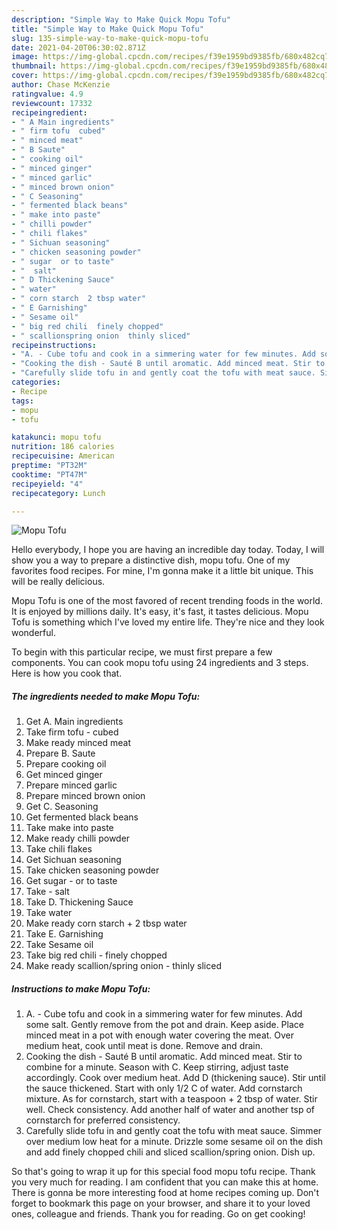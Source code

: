 ```yaml
---
description: "Simple Way to Make Quick Mopu Tofu"
title: "Simple Way to Make Quick Mopu Tofu"
slug: 135-simple-way-to-make-quick-mopu-tofu
date: 2021-04-20T06:30:02.871Z
image: https://img-global.cpcdn.com/recipes/f39e1959bd9385fb/680x482cq70/mopu-tofu-recipe-main-photo.jpg
thumbnail: https://img-global.cpcdn.com/recipes/f39e1959bd9385fb/680x482cq70/mopu-tofu-recipe-main-photo.jpg
cover: https://img-global.cpcdn.com/recipes/f39e1959bd9385fb/680x482cq70/mopu-tofu-recipe-main-photo.jpg
author: Chase McKenzie
ratingvalue: 4.9
reviewcount: 17332
recipeingredient:
- " A Main ingredients"
- " firm tofu  cubed"
- " minced meat"
- " B Saute"
- " cooking oil"
- " minced ginger"
- " minced garlic"
- " minced brown onion"
- " C Seasoning"
- " fermented black beans"
- " make into paste"
- " chilli powder"
- " chili flakes"
- " Sichuan seasoning"
- " chicken seasoning powder"
- " sugar  or to taste"
- "  salt"
- " D Thickening Sauce"
- " water"
- " corn starch  2 tbsp water"
- " E Garnishing"
- " Sesame oil"
- " big red chili  finely chopped"
- " scallionspring onion  thinly sliced"
recipeinstructions:
- "A. - Cube tofu and cook in a simmering water for few minutes. Add some salt. Gently remove from the pot and drain. Keep aside. Place minced meat in a pot with enough water covering the meat. Over medium heat, cook until meat is done. Remove and drain."
- "Cooking the dish - Sauté B until aromatic. Add minced meat. Stir to combine for a minute. Season with C. Keep stirring, adjust taste accordingly. Cook over medium heat. Add D (thickening sauce). Stir until the sauce thickened. Start with only 1/2 C of water. Add cornstarch mixture. As for cornstarch, start with a teaspoon + 2 tbsp of water. Stir well. Check consistency. Add another half of water and another tsp of cornstarch for preferred consistency."
- "Carefully slide tofu in and gently coat the tofu with meat sauce. Simmer over medium low heat for a minute. Drizzle some sesame oil on the dish and add finely chopped chili and sliced scallion/spring onion. Dish up."
categories:
- Recipe
tags:
- mopu
- tofu

katakunci: mopu tofu 
nutrition: 186 calories
recipecuisine: American
preptime: "PT32M"
cooktime: "PT47M"
recipeyield: "4"
recipecategory: Lunch

---
```



![Mopu Tofu](https://img-global.cpcdn.com/recipes/f39e1959bd9385fb/680x482cq70/mopu-tofu-recipe-main-photo.jpg)

Hello everybody, I hope you are having an incredible day today. Today, I will show you a way to prepare a distinctive dish, mopu tofu. One of my favorites food recipes. For mine, I'm gonna make it a little bit unique. This will be really delicious.



Mopu Tofu is one of the most favored of recent trending foods in the world. It is enjoyed by millions daily. It's easy, it's fast, it tastes delicious. Mopu Tofu is something which I've loved my entire life. They're nice and they look wonderful.


To begin with this particular recipe, we must first prepare a few components. You can cook mopu tofu using 24 ingredients and 3 steps. Here is how you cook that.

<!--inarticleads1-->

##### The ingredients needed to make Mopu Tofu:

1. Get  A. Main ingredients
1. Take  firm tofu - cubed
1. Make ready  minced meat
1. Prepare  B. Saute
1. Prepare  cooking oil
1. Get  minced ginger
1. Prepare  minced garlic
1. Prepare  minced brown onion
1. Get  C. Seasoning
1. Get  fermented black beans
1. Take  make into paste
1. Make ready  chilli powder
1. Take  chili flakes
1. Get  Sichuan seasoning
1. Take  chicken seasoning powder
1. Get  sugar - or to taste
1. Take  - salt
1. Take  D. Thickening Sauce
1. Take  water
1. Make ready  corn starch + 2 tbsp water
1. Take  E. Garnishing
1. Take  Sesame oil
1. Take  big red chili - finely chopped
1. Make ready  scallion/spring onion - thinly sliced




<!--inarticleads2-->

##### Instructions to make Mopu Tofu:

1. A. - Cube tofu and cook in a simmering water for few minutes. Add some salt. Gently remove from the pot and drain. Keep aside. Place minced meat in a pot with enough water covering the meat. Over medium heat, cook until meat is done. Remove and drain.
1. Cooking the dish - Sauté B until aromatic. Add minced meat. Stir to combine for a minute. Season with C. Keep stirring, adjust taste accordingly. Cook over medium heat. Add D (thickening sauce). Stir until the sauce thickened. Start with only 1/2 C of water. Add cornstarch mixture. As for cornstarch, start with a teaspoon + 2 tbsp of water. Stir well. Check consistency. Add another half of water and another tsp of cornstarch for preferred consistency.
1. Carefully slide tofu in and gently coat the tofu with meat sauce. Simmer over medium low heat for a minute. Drizzle some sesame oil on the dish and add finely chopped chili and sliced scallion/spring onion. Dish up.




So that's going to wrap it up for this special food mopu tofu recipe. Thank you very much for reading. I am confident that you can make this at home. There is gonna be more interesting food at home recipes coming up. Don't forget to bookmark this page on your browser, and share it to your loved ones, colleague and friends. Thank you for reading. Go on get cooking!

